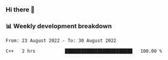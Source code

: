 ### Hi there 👋

### 📊 Weekly development breakdown
<!--START_SECTION:waka-->

```text
From: 23 August 2022 - To: 30 August 2022

C++   2 hrs           █████████████████████████   100.00 %
```

<!--END_SECTION:waka-->
